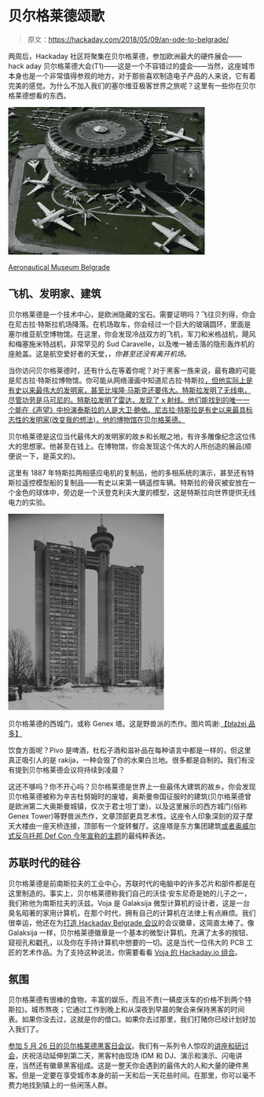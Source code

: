 # 贝尔格莱德颂歌

> 原文：<https://hackaday.com/2018/05/09/an-ode-to-belgrade/>

两周后，Hackaday 社区将聚集在贝尔格莱德，参加欧洲最大的硬件展会——hack aday 贝尔格莱德大会(T1)——这是一个不容错过的盛会——当然，这座城市本身也是一个非常值得参观的地方，对于那些喜欢制造电子产品的人来说，它有着完美的感觉。为什么不加入我们的塞尔维亚极客世界之旅呢？这里有一些你在贝尔格莱德想看的东西。

![](img/79931375e09810423b810c99f309e8e9.png)

[Aeronautical Museum Belgrade](http://aeronauticalmuseum.business.site/)

## 飞机、发明家、建筑

贝尔格莱德是一个技术中心，是欧洲隐藏的宝石。需要证明吗？飞往贝列得，你会在尼古拉·特斯拉机场降落。在机场取车，你会经过一个巨大的玻璃圆环，里面是塞尔维亚航空博物馆。在这里，你会发现冷战双方的飞机，军刀和米格战机，飓风和梅塞施米特战机，非常罕见的 Sud Caravelle，以及唯一被击落的隐形轰炸机的座舱盖。这是航空爱好者的天堂，*，你甚至还没有离开机场。*

当你访问贝尔格莱德时，还有什么在等着你呢？对于黑客一族来说，最有趣的可能是尼古拉·特斯拉博物馆。你可能从网络漫画中知道尼古拉·特斯拉[，但他实际上是有史以来最伟大的发明家，甚至比埃隆·马斯克还要伟大。特斯拉发明了无线电，尽管功劳是马可尼的。特斯拉发明了雷达，发现了 x 射线。他们能找到的唯一一个能在《声望》中扮演泰斯拉的人是大卫·鲍依。尼古拉·特斯拉是有史以来最具标志性的发明家(改变我的想法)，他的博物馆在贝尔格莱德。](http://theoatmeal.com/comics/tesla)

贝尔格莱德是这位当代最伟大的发明家的故乡和长眠之地，有许多雕像纪念这位伟大的思想家。他甚至在钱上。在博物馆，你会发现这个伟大的人所创造的展品(顺便说一下，是英文的)。

这里有 1887 年特斯拉两相感应电机的复制品，他的多相系统的演示，甚至还有特斯拉遥控模型船的复制品——有史以来第一辆遥控车辆。特斯拉的骨灰被安放在一个金色的球体中，旁边是一个沃登克利夫大厦的模型，这是特斯拉向世界提供无线电力的实验。

[![](img/36c5c48337e47d76e976a49b5c79a2b8.png)](https://hackaday.com/wp-content/uploads/2018/05/genextower.jpg) 

贝尔格莱德的西城门，或称 Genex 塔。这是野兽派的杰作。图片鸣谢:[【błażej 品多】](https://commons.wikimedia.org/wiki/File:Jugotours_Beograd_Dec_2003.jpg)

饮食方面呢？Pivo 是啤酒，杜松子酒和滋补品在每种语言中都是一样的，但这里真正吸引人的是 rakija，一种会毁了你的水果白兰地。很多都是自制的。我们有没有提到贝尔格莱德会议将持续到凌晨？

这还不够吗？你不开心吗？贝尔格莱德是世界上一些最伟大建筑的故乡。你会发现贝尔格莱德被称为辛吉杜努姆时的废墟，奥斯曼帝国征服时的建筑(贝尔格莱德曾是欧洲第二大奥斯曼城镇，仅次于君士坦丁堡)，以及这里展示的西方城门(俗称 Genex Tower)等野兽派杰作，文章顶部更具艺术性。这座令人印象深刻的双子摩天大楼由一座天桥连接，顶部有一个旋转餐厅。这座塔是东方集团建筑[或者奥威尔式反乌托邦 Def Con 今年宣称的主题](https://www.defcon.org/html/defcon-26/dc-26-theme.html)的最纯粹表达。

## 苏联时代的硅谷

贝尔格莱德是前南斯拉夫的工业中心，苏联时代的电脑中的许多芯片和部件都是在这里制造的。事实上，贝尔格莱德称我们自己的沃佳·安东尼奇是她的儿子之一，我们称他为南斯拉夫的沃兹。Voja 是 Galaksija 微型计算机的设计者，这是一台臭名昭著的家用计算机，在那个时代，拥有自己的计算机在法律上有点麻烦。我们很幸运，他还在为[打造 Hackaday Belgrade 会议](https://hackaday.io/project/80627-badge-for-hackaday-conference-2018-in-belgrade)的会议徽章，这简直太棒了。像 Galaksija 一样，贝尔格莱德徽章是一个基本的微型计算机，充满了太多的按钮、窥视孔和戳孔，以及你在手持计算机中想要的一切。这是当代一位伟大的 PCB 工匠的艺术作品。为了支持这种说法，你需要看看 [Voja 的 Hackaday.io 组合](https://hackaday.io/voja)。

## 氛围

贝尔格莱德有很棒的食物，丰富的娱乐，而且不贵(一辆皮沃车的价格不到两个特斯拉)。城市熬夜；它通过工作到晚上和从深夜到早晨的聚会来保持黑客的时间表。如果你没去过，这就是你的借口。如果你去过那里，我们打赌你已经计划好加入我们了。

[参加 5 月 26 日的贝尔格莱德黑客日会议](https://www.eventbrite.com/e/hackaday-belgrade-2018-tickets-42286732756?aff=hadcom0509)。我们有一系列令人惊叹的[讲座和研讨会](https://hackaday.com/2018/04/29/hackaday-belgrade-schedule-announced/)，庆祝活动延伸到第二天，黑客村由现场 IDM 和 DJ、演示和演示、闪电讲座，当然还有徽章黑客组成。这是一整天你会遇到的最伟大的人和大量的硬件黑客。但是一定要在享受城市本身的前一天和后一天花些时间。在那里，你可以毫不费力地找到镇上的一些闲荡人群。